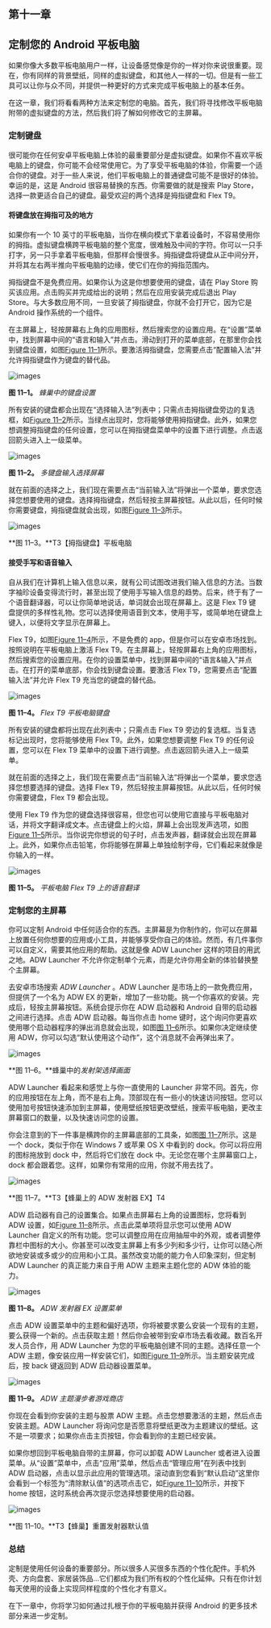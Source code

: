 ## 第十一章

## 定制您的 Android 平板电脑

如果你像大多数平板电脑用户一样，让设备感觉像是你的一样对你来说很重要。现在，你有同样的背景壁纸，同样的虚拟键盘，和其他人一样的一切。但是有一些工具可以让你与众不同，并提供一种更好的方式来完成平板电脑上的基本任务。

在这一章，我们将看看两种方法来定制您的电脑。首先，我们将寻找修改平板电脑附带的虚拟键盘的方法，然后我们将了解如何修改它的主屏幕。

### 定制键盘

很可能你在任何安卓平板电脑上体验的最重要部分是虚拟键盘。如果你不喜欢平板电脑上的键盘，你可能不会经常使用它。为了享受平板电脑的体验，你需要一个适合你的键盘。对于一些人来说，他们平板电脑上的普通键盘可能不是很好的体验。幸运的是，这是 Android 很容易替换的东西。你需要做的就是搜索 Play Store，选择一款更适合自己的键盘。最受欢迎的两个选择是拇指键盘和 Flex T9。

#### 将键盘放在拇指可及的地方

如果你有一个 10 英寸的平板电脑，当你在横向模式下拿着设备时，不容易使用你的拇指。虚拟键盘横跨平板电脑的整个宽度，很难触及中间的字符。你可以一只手打字，另一只手拿着平板电脑，但那样会慢很多。拇指键盘将键盘从正中间分开，并将其左右两半推向平板电脑的边缘，使它们在你的拇指范围内。

拇指键盘不是免费应用。如果你认为这是你想要使用的键盘，请在 Play Store 购买该应用。点击购买并完成给出的说明；然后在应用安装完成后退出 Play Store。与大多数应用不同，一旦安装了拇指键盘，你就不会打开它，因为它是 Android 操作系统的一个组件。

在主屏幕上，轻按屏幕右上角的应用图标，然后搜索您的设置应用。在“设置”菜单中，找到屏幕中间的“语言和输入”并点击。滑动到打开的菜单底部，在那里你会找到键盘设置，如图[Figure 11–1](#fig_11_1)所示。要激活拇指键盘，您需要点击“配置输入法”并允许拇指键盘作为键盘的替代品。

![images](img/9781430236894_Fig11-01.jpg)

**图 11–1。** *蜂巢中的键盘设置*

所有安装的键盘都会出现在“选择输入法”列表中；只需点击拇指键盘旁边的复选框，如[Figure 11–2](#fig_11_2)所示。当绿点出现时，您将能够使用拇指键盘。此外，如果您想调整拇指键盘的任何设置，您可以在拇指键盘菜单中的设置下进行调整。点击返回箭头进入上一级菜单。

![images](img/9781430236894_Fig11-02.jpg)

**图 11–2。** *多键盘输入选择屏幕*

就在前面的选择之上，我们现在需要点击“当前输入法”将弹出一个菜单，要求您选择您想要使用的键盘。选择拇指键盘，然后轻按主屏幕按钮。从此以后，任何时候你需要键盘，拇指键盘就会出现，如图[Figure 11–3](#fig_11_3)所示。

![images](img/9781430236894_Fig11-03.jpg)

**图 11–3。**T3【拇指键盘】平板电脑

#### 接受手写和语音输入

自从我们在计算机上输入信息以来，就有公司试图改进我们输入信息的方法。当数字袖珍设备变得流行时，甚至出现了使用手写输入信息的趋势。后来，终于有了一个语音翻译器，可以让你简单地说话，单词就会出现在屏幕上。这是 Flex T9 键盘提供的多样性礼物。您可以选择使用语音到文本，使用手写，或简单地在键盘上键入，以便将文字显示在屏幕上。

Flex T9，如图[Figure 11–4](#fig_11_4)所示，不是免费的 app，但是你可以在安卓市场找到。按照说明在平板电脑上激活 Flex T9。在主屏幕上，轻按屏幕右上角的应用图标，然后搜索您的设置应用。在你的设置菜单中，找到屏幕中间的“语言&输入”并点击。在打开的菜单底部，你会找到键盘设置。要激活 Flex T9，您需要点击“配置输入法”并允许 Flex T9 充当您的键盘的替代品。

![images](img/9781430236894_Fig11-04.jpg)

**图 11–4。** *Flex T9 平板电脑键盘*

所有安装的键盘都将出现在此列表中；只需点击 Flex T9 旁边的复选框。当复选标记出现时，您将能够使用 Flex T9。此外，如果您想要调整 Flex T9 的任何设置，您可以在 Flex T9 菜单中的设置下进行调整。点击返回箭头进入上一级菜单。

就在前面的选择之上，我们现在需要点击“当前输入法”将弹出一个菜单，要求您选择您想要选择的键盘。选择 Flex T9，然后轻按主屏幕按钮。从此以后，任何时候你需要键盘，Flex T9 都会出现。

使用 Flex T9 作为您的键盘选择很容易，但您也可以使用它直接与平板电脑对话，并将文字翻译成文本。点击键盘上的火焰，屏幕上会出现发声选项，如图[Figure 11–5](#fig_11_5)所示。当你说完你想说的句子时，点击发声器，翻译就会出现在屏幕上。此外，如果你点击铅笔，你将能够在屏幕上单独绘制字母，它们看起来就像是你输入的一样。

![images](img/9781430236894_Fig11-05.jpg)

**图 11–5。** *平板电脑 Flex T9 上的语音翻译*

### 定制您的主屏幕

你可以定制 Android 中任何适合你的东西。主屏幕是为你制作的，你可以在屏幕上放置任何你想要的应用或小工具，并能够享受你自己的体验。然而，有几件事你可以自定义，需要其他应用的帮助。这就是像 ADW Launcher 这样的项目的用武之地。ADW Launcher 不允许你定制单个元素，而是允许你用全新的体验替换整个主屏幕。

去安卓市场搜索 *ADW Launcher* 。ADW Launcher 是市场上的一款免费应用，但提供了一个名为 ADW EX 的更新，增加了一些功能。挑一个你喜欢的安装。完成后，轻按主屏幕按钮。系统会提示你在 ADW 启动器和 Android 自带的启动器之间进行选择。点击 ADW 启动器。每当你点击 home 键时，这个询问你更喜欢使用哪个启动器程序的弹出消息就会出现，如图[图 11–6](#fig_11_6)所示。如果你决定继续使用 ADW，你可以勾选“默认使用这个动作”，这个消息就不会再弹出来了。

![images](img/9781430236894_Fig11-06.jpg)

**图 11–6。**蜂巢中的*发射架选择画面*

ADW Launcher 看起来和感觉上与你一直使用的 Launcher 非常不同。首先，你的应用按钮在左上角，而不是右上角。顶部现在有一些小的快速访问按钮。您可以使用加号按钮快速添加到主屏幕，使用壁纸按钮更改壁纸，搜索平板电脑，更改主屏幕窗口的数量，以及快速访问您的设置。

你会注意到的下一件事是横跨你的主屏幕底部的工具条，如图[图 11–7](#fig_11_7)所示。这是一个 dock，类似于你在 Windows 7 或苹果 OS X 中看到的 dock。你可以将应用的图标拖放到 dock 中，然后将它们放在 dock 中。无论您在哪个主屏幕窗口上，dock 都会跟着您。这样，如果你有常用的应用，你就不用去找了。

![images](img/9781430236894_Fig11-07.jpg)

**图 11–7。**T3【蜂巢上的 ADW 发射器 EX】T4

ADW 启动器有自己的设置集合。如果点击屏幕右上角的设置图标，您将看到 ADW 设置，如[Figure 11–8](#fig_11_8)所示。点击此菜单项将显示您可以使用 ADW Launcher 自定义的所有功能。您可以调整应用在应用抽屉中的外观，或者调整停靠栏中图标的大小。你甚至可以改变主屏幕上有多少列和多少行，让你可以随心所欲地安装或多或少的应用和小工具。虽然改变功能的能力令人印象深刻，但定制 ADW Launcher 的真正能力来自于用 ADW 主题来主题化您的 ADW 体验的能力。

![images](img/9781430236894_Fig11-08.jpg)

**图 11–8。** *ADW 发射器 EX 设置菜单*

点击 ADW 设置菜单中的主题和偏好选项，你将被要求要么安装一个现有的主题，要么获得一个新的。点击获取主题！然后你会被带到安卓市场去看收藏。数百名开发人员合作，用 ADW Launcher 为您的平板电脑创建不同的主题。选择任意一个 ADW 主题，像安装应用一样安装它们，如图[Figure 11–9](#fig_11_9)所示。当主题安装完成后，按 back 键返回到 ADW 启动器设置菜单。

![images](img/9781430236894_Fig11-09.jpg)

**图 11–9。** *ADW 主题漫步者游戏商店*

你现在会看到你安装的主题与股票 ADW 主题。点击您想要激活的主题，然后点击安装主题。ADW Launcher 将询问您是否愿意将壁纸更改为主题建议的壁纸。这不是一项要求；如果你点击主页按钮，你会看到你的主题已经安装。

如果你想回到平板电脑自带的主屏幕，你可以卸载 ADW Launcher 或者进入设置菜单。从“设置”菜单中，点击“应用”菜单，然后点击“管理应用”在列表中找到 ADW 启动器，点击以显示此应用的管理选项。滚动直到您看到“默认启动”这里你会看到一个标签为“清除默认值”的选项点击它，如[Figure 11–10](#fig_11_10)所示，并按下 home 按钮，这时系统会再次提示您选择想要使用的启动器。

![images](img/9781430236894_Fig11-10.jpg)

**图 11–10。**T3【蜂巢】重置发射器默认值

### 总结

定制是使用任何设备的重要部分。所以很多人买很多东西的个性化配件。手机外壳、方向盘套、家居装饰品...它们都成为我们所有权的个性化延伸。只有在你计划每天使用的设备上实现同样程度的个性化才有意义。

在下一章中，你将学习如何通过扎根于你的平板电脑并获得 Android 的更多技术部分来进一步定制。